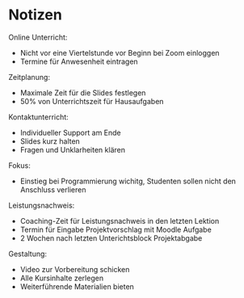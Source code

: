 # Notizen

Online Unterricht:
* Nicht vor eine Viertelstunde vor Beginn bei Zoom einloggen
* Termine für Anwesenheit eintragen

Zeitplanung:
* Maximale Zeit für die Slides festlegen
* 50% von Unterrichtszeit für Hausaufgaben

Kontaktunterricht:
* Individueller Support am Ende
* Slides kurz halten
* Fragen und Unklarheiten klären

Fokus:
* Einstieg bei Programmierung wichitg, Studenten sollen nicht den Anschluss verlieren

Leistungsnachweis:
* Coaching-Zeit für Leistungsnachweis in den letzten Lektion
* Termin für Eingabe Projektvorschlag mit Moodle Aufgabe
* 2 Wochen nach letzten Unterichtsblock Projektabgabe

Gestaltung:
* Video zur Vorbereitung schicken
* Alle Kursinhalte zerlegen
* Weiterführende Materialien bieten

